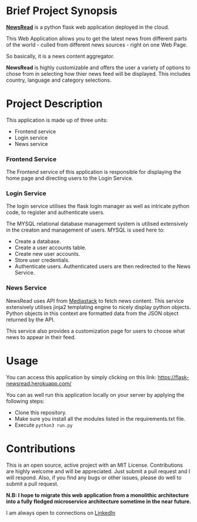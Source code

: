 # Brief Project Synopsis 
**[NewsRead](https://flask-newsread.herokuapp.com/)** is a python flask web application deployed in the cloud.

This Web Application allows you to get the latest news from different parts of the world - culled from different news sources - right on one Web Page. 

So basically, it is a news content aggregator. 

**NewsRead** is highly customizable and offers the user a variety of options to chose from in selecting how thier news feed will be displayed. 
This includes country, language and category selections. 


# Project Description 
This application is made up of three units:
 - Frontend service
 - Login service
 - News service 

### Frontend Service 
The Frontend service of this application is responsible for displaying the home page and directing users to the Login Service. 


### Login Service 
The login service utilises the flask login manager as well as intricate python code, to register and authenticate users. 

The MYSQL relational database management system is utilised extensively in the creaton and management of users. 
MYSQL is used here to:
 - Create a database. 
 - Create a user accounts table. 
 - Create new user accounts. 
 - Store user credentials. 
 - Authenticate users.
Authenticated users are then redirected to the News Service. 
 

### News Service 
NewsRead uses API from [Mediastack](https://www.mediastack.com) to fetch news content. 
This service extensively utilises jinja2 templating engine to nicely display python objects.
Python objects in this context are formatted data from the JSON object returned by the API. 

This service also provides a customization page for users to choose what news to appear in their feed. 


# Usage 
You can access this application by simply clicking on this link: https://flask-newsread.herokuapp.com/

You can as well run this application locally on your server by applying the following steps:
 - Clone this repository.
 - Make sure you install all the modules listed in the requirements.txt file.
 - Execute `python3 run.py`

# Contributions 
This is an open source, active project with an MIT License. 
Contributions are highly welcome and will be appreciated. 
Just submit a pull request and I will respond. 
Also, if you find any bugs or other issues, please do well to submit a pull request.

**N.B: I hope to migrate this web application from a monolithic architecture into a fully fledged microservice architecture sometime in the near future.** 

I am always open to connections on [LinkedIn](https://www.linkedin.com/in/kelvin-onuchukwu-3460871a1) 




